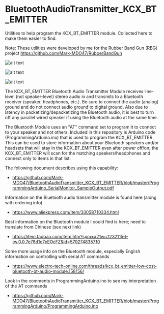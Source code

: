 # BluetoothAudioTransmitter_KCX_BT_EMITTER
Utilities to help program the KCX_BT_EMITTER module. Collected here to make them easier to find.

Note: These utilities were developed by me for the Rubber Band Gun (RBG) project https://github.com/Mark-MDO47/RubberBandGun

![alt text](https://github.com/Mark-MDO47/BluetoothAudioTransmitter_KCX_BT_EMITTER/blob/master/images/KCX_BT_Board_IMG_1351.png "Front side of KCX_BT_EMITTER")

![alt text](https://github.com/Mark-MDO47/BluetoothAudioTransmitter_KCX_BT_EMITTER/blob/master/images/KCX_BT_board_back_IMG_1357.png "Back side of KCX_BT_EMITTER")

![alt text](https://github.com/Mark-MDO47/BluetoothAudioTransmitter_KCX_BT_EMITTER/blob/master/images/KCX-BT-EMITTER_PinFunction.png "Pin Function of KCX_BT_EMITTER")

The KCX_BT_EMITTER Bluetooth Audio Transmitter Module receives line-level (not speaker-level) stereo audio in and transmits to a Bluetooth receiver (speaker, headphones, etc.). Be sure to connect the audio (analog) ground and do not connect audio ground to digital ground. Also due to latency in packetizing/depacketizing the Bluetooth audio, it is best to turn off any parallel wired speaker if using the Bluetooth audio at the same time.

The Bluetooth Module uses an "AT" command set to program it to connect to your speaker and not others. Included in this repository is Arduino code (ProgrammingArduino.ino) that is used to program the KCX_BT_EMITTER. This can be used to store information about your Bluetooth speakers and/or headsets that will stay in the KCX_BT_EMITTER even after power off/on; the KCX_BT_EMITTER will scan for the matching speakers/headphones and connect only to items in that list.

The following document describes using this capability:
- https://github.com/Mark-MDO47/BluetoothAudioTransmitter_KCX_BT_EMITTER/blob/master/ProgrammingArduino_SerialMonitor_SampleOutput.pdf

Information on the Bluetooth audio transmitter module is found here (along with ordering info)
- https://www.aliexpress.com/item/33058710334.html

Best information on the Bluetooth module I could find is here; need to translate from Chinese (see next link)
- https://item.taobao.com/item.htm?spm=a21wu.12321156-tw.0.0.7e76d1c7xEOcFZ&id=570274835710

Some more usage info on the Bluetooth module, especially English information on controlling with serial AT commands
- https://www.electro-tech-online.com/threads/kcx_bt_emitter-low-cost-bluetooth-bt-audio-module.158156/

Look in the comments in ProgrammingArduino.ino to see my interpretation of the AT commands
- https://github.com/Mark-MDO47/BluetoothAudioTransmitter_KCX_BT_EMITTER/blob/master/ProgrammingArduino/ProgrammingArduino.ino

